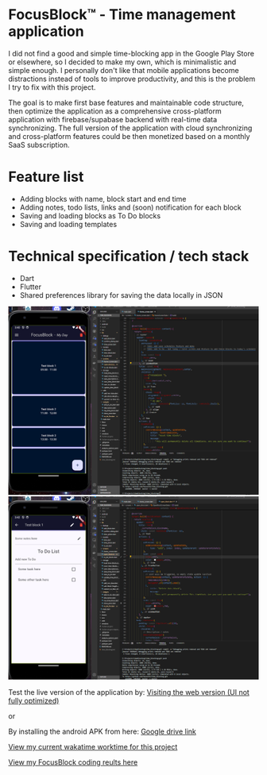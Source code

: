 
# FocusBlock™ - Time management application
I did not find a good and simple time-blocking app in the Google Play Store or elsewhere, so I decided to make my own, which is minimalistic and simple enough. I personally don't like that mobile applications become distractions instead of tools to improve productivity, and this is the problem I try to fix with this project.

The goal is to make first base features and maintainable code structure, then optimize the application as a comprehensive cross-platform application with firebase/supabase backend with real-time data synchronizing. The full version of the application with cloud synchronizing and cross-platform features could be then monetized based on a monthly SaaS subscription.

# Feature list

 - Adding blocks with name, block start and end time
 - Adding notes, todo lists, links and (soon) notification for each block
 - Saving and loading blocks as To Do blocks
 - Saving and loading templates

# Technical specification / tech stack

 - Dart
 - Flutter
 - Shared preferences library for saving the data locally in JSON
  
![FocusBlock - merged images](focusblock.png)
![FocusBlock - merged images](image.png)


Test the live version of the application by:
 [Visiting the web version (UI not fully optimized)](https://focusblock-ten.vercel.app)
 
 or
 
 By installing the android APK from here:
 [Google drive link](https://drive.google.com/file/d/1WfeBbSTWtmMny2mFNNkr_BwZzN3tUFQm/view?usp=drive_link)

[View my current wakatime worktime for this project](https://wakatime.com/@018ea958-8683-4c8d-8e87-711366038480/projects/irlhtphant?start=2024-08-27&end=2024-09-02)

[View my FocusBlock coding reults here](results.md)


